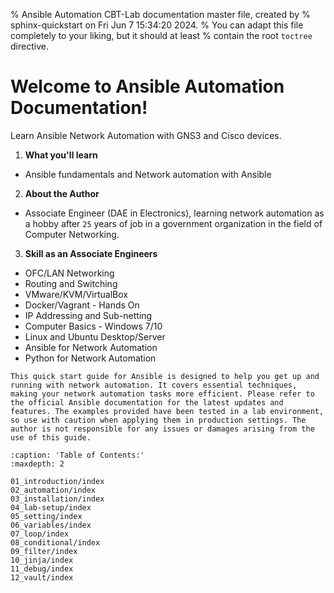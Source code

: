 % Ansible Automation CBT-Lab documentation master file, created by
% sphinx-quickstart on Fri Jun  7 15:34:20 2024.
% You can adapt this file completely to your liking, but it should at least
% contain the root `toctree` directive.

# Welcome to Ansible Automation Documentation!

Learn Ansible Network Automation with GNS3 and Cisco devices.

1. **What you'll learn**

  * Ansible fundamentals and Network automation with Ansible

2. **About the Author**

  * Associate Engineer (DAE in Electronics), learning network automation as a hobby after `25` years of job in a government organization in the field of Computer Networking.

3. **Skill as an Associate Engineers**

  - OFC/LAN Networking
  - Routing and Switching
  - VMware/KVM/VirtualBox
  - Docker/Vagrant - Hands On
  - IP Addressing and Sub-netting
  - Computer Basics - Windows 7/10
  - Linux and Ubuntu Desktop/Server
  - Ansible for Network Automation
  - Python for Network Automation

```{warning}
This quick start guide for Ansible is designed to help you get up and running with network automation. It covers essential techniques, making your network automation tasks more efficient. Please refer to the official Ansible documentation for the latest updates and features. The examples provided have been tested in a lab environment, so use with caution when applying them in production settings. The author is not responsible for any issues or damages arising from the use of this guide.
```

```{toctree}
:caption: 'Table of Contents:'
:maxdepth: 2

01_introduction/index
02_automation/index
03_installation/index
04_lab-setup/index
05_setting/index
06_variables/index
07_loop/index
08_conditional/index
09_filter/index
10_jinja/index
11_debug/index
12_vault/index
```

